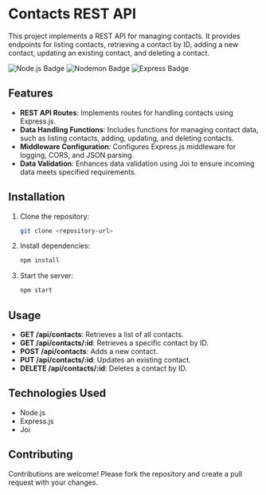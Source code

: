 # Contacts REST API

This project implements a REST API for managing contacts. It provides endpoints for listing contacts, retrieving a contact by ID, adding a new contact, updating an existing contact, and deleting a contact.

![Node.js Badge](https://img.shields.io/badge/Node.js-393?logo=nodedotjs&logoColor=fff&style=flat)
![Nodemon Badge](https://img.shields.io/badge/Nodemon-76D04B?logo=nodemon&logoColor=fff&style=flat)
![Express Badge](https://img.shields.io/badge/Express-000?logo=express&logoColor=fff&style=flat)

## Features

- **REST API Routes**: Implements routes for handling contacts using Express.js.
- **Data Handling Functions**: Includes functions for managing contact data, such as listing contacts, adding, updating, and deleting contacts.
- **Middleware Configuration**: Configures Express.js middleware for logging, CORS, and JSON parsing.
- **Data Validation**: Enhances data validation using Joi to ensure incoming data meets specified requirements.

## Installation

1. Clone the repository:

   ```bash
   git clone <repository-url>
   ```

2. Install dependencies:

   ```bash
   npm install
   ```

3. Start the server:

   ```bash
   npm start
   ```

## Usage

- **GET /api/contacts**: Retrieves a list of all contacts.
- **GET /api/contacts/:id**: Retrieves a specific contact by ID.
- **POST /api/contacts**: Adds a new contact.
- **PUT /api/contacts/:id**: Updates an existing contact.
- **DELETE /api/contacts/:id**: Deletes a contact by ID.

## Technologies Used

- Node.js
- Express.js
- Joi

## Contributing

Contributions are welcome! Please fork the repository and create a pull request with your changes.
